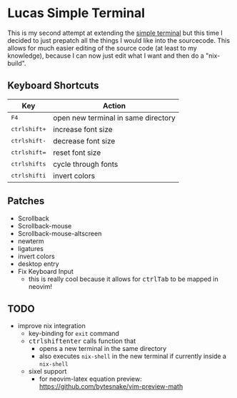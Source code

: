 # Lucas Simple Terminal

This is my second attempt at extending the [simple terminal](http://st.suckless.org/)
but this time I decided to just prepatch all the things I would like
into the sourcecode. This allows for much easier editing of the source
code (at least to my knowledge), because I can now just edit what I
want and then do a "nix-build".

## Keyboard Shortcuts

| Key                                         | Action                              |
|---------------------------------------------|-------------------------------------|
| <kbd>F4</kbd>                               | open new terminal in same directory |
| <kbd>ctrl</kbd><kbd>shift</kbd><kbd>+</kbd> | increase font size                  |
| <kbd>ctrl</kbd><kbd>shift</kbd><kbd>-</kbd> | decrease font size                  |
| <kbd>ctrl</kbd><kbd>shift</kbd><kbd>=</kbd> | reset font size                     |
| <kbd>ctrl</kbd><kbd>shift</kbd><kbd>s</kbd> | cycle through fonts                 |
| <kbd>ctrl</kbd><kbd>shift</kbd><kbd>i</kbd> | invert colors                       |

## Patches

- Scrollback
- Scrollback-mouse
- Scrollback-mouse-altscreen
- newterm
- ligatures
- invert colors
- desktop entry
- Fix Keyboard Input
    - this is really cool because it allows for <kbd>ctrl</kbd><kbd>Tab</kbd>
      to be mapped in neovim!

## TODO

- improve nix integration
    - key-binding for `exit` command
    - <kbd>ctrl</kbd><kbd>shift</kbd><kbd>enter</kbd> calls function that
        - opens a new terminal in the same directory
        - also executes `nix-shell` in the new terminal if currently
          inside a `nix-shell`
    - sixel support 
        - for neovim-latex equation preview: https://github.com/bytesnake/vim-preview-math
